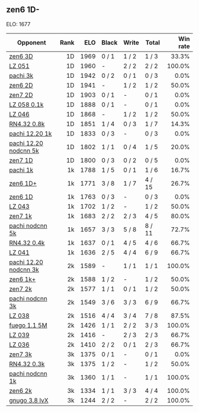 ## zen6 1D- ##

ELO: 1677

Opponent | Rank | ELO | Black | Write | Total | Win rate
---------|-----:|----:|-------|-------|-------|-------:
[zen6 3D](zen6%203D.md) | 1D | 1969 | 0 / 1 | 1 / 2 | 1 / 3 | 33.3%
[LZ 051](LZ%20051.md) | 1D | 1960 | - | 2 / 2 | 2 / 2 | 100.0%
[pachi 3k](pachi%203k.md) | 1D | 1942 | 0 / 2 | 0 / 1 | 0 / 3 | 0.0%
[zen6 2D](zen6%202D.md) | 1D | 1941 | - | 1 / 2 | 1 / 2 | 50.0%
[zen7 2D](zen7%202D.md) | 1D | 1903 | 0 / 1 | - | 0 / 1 | 0.0%
[LZ 058 0.1k](LZ%20058%200.1k.md) | 1D | 1888 | 0 / 1 | - | 0 / 1 | 0.0%
[LZ 046](LZ%20046.md) | 1D | 1868 | - | 1 / 2 | 1 / 2 | 50.0%
[RN4.32 0.8k](RN4.32%200.8k.md) | 1D | 1851 | 1 / 4 | 0 / 3 | 1 / 7 | 14.3%
[pachi 12.20 1k](pachi%2012.20%201k.md) | 1D | 1833 | 0 / 3 | - | 0 / 3 | 0.0%
[pachi 12.20 nodcnn 5k](pachi%2012.20%20nodcnn%205k.md) | 1D | 1802 | 1 / 1 | 0 / 4 | 1 / 5 | 20.0%
[zen7 1D](zen7%201D.md) | 1D | 1800 | 0 / 3 | 0 / 2 | 0 / 5 | 0.0%
[pachi 1k](pachi%201k.md) | 1k | 1788 | 1 / 5 | 0 / 1 | 1 / 6 | 16.7%
[zen6 1D+](zen6%201D+.md) | 1k | 1771 | 3 / 8 | 1 / 7 | 4 / 15 | 26.7%
[zen6 1D](zen6%201D.md) | 1k | 1763 | 0 / 3 | - | 0 / 3 | 0.0%
[LZ 043](LZ%20043.md) | 1k | 1702 | 1 / 2 | - | 1 / 2 | 50.0%
[zen7 1k](zen7%201k.md) | 1k | 1683 | 2 / 2 | 2 / 3 | 4 / 5 | 80.0%
[pachi nodcnn 5k](pachi%20nodcnn%205k.md) | 1k | 1657 | 3 / 3 | 5 / 8 | 8 / 11 | 72.7%
[RN4.32 0.4k](RN4.32%200.4k.md) | 1k | 1637 | 0 / 1 | 4 / 5 | 4 / 6 | 66.7%
[LZ 041](LZ%20041.md) | 1k | 1636 | 2 / 5 | 4 / 4 | 6 / 9 | 66.7%
[pachi 12.20 nodcnn 3k](pachi%2012.20%20nodcnn%203k.md) | 2k | 1589 | - | 1 / 1 | 1 / 1 | 100.0%
[zen6 1k+](zen6%201k+.md) | 2k | 1588 | 1 / 2 | - | 1 / 2 | 50.0%
[zen7 2k](zen7%202k.md) | 2k | 1577 | 1 / 1 | 0 / 1 | 1 / 2 | 50.0%
[pachi nodcnn 3k](pachi%20nodcnn%203k.md) | 2k | 1549 | 3 / 6 | 3 / 3 | 6 / 9 | 66.7%
[LZ 038](LZ%20038.md) | 2k | 1516 | 4 / 4 | 3 / 4 | 7 / 8 | 87.5%
[fuego 1.1 5M](fuego%201.1%205M.md) | 2k | 1426 | 1 / 1 | 2 / 2 | 3 / 3 | 100.0%
[LZ 039](LZ%20039.md) | 2k | 1416 | - | 2 / 3 | 2 / 3 | 66.7%
[LZ 036](LZ%20036.md) | 2k | 1410 | 2 / 2 | 0 / 1 | 2 / 3 | 66.7%
[zen7 3k](zen7%203k.md) | 3k | 1375 | 0 / 1 | - | 0 / 1 | 0.0%
[RN4.32 0.3k](RN4.32%200.3k.md) | 3k | 1375 | 1 / 2 | - | 1 / 2 | 50.0%
[pachi nodcnn 1k](pachi%20nodcnn%201k.md) | 3k | 1360 | 1 / 1 | - | 1 / 1 | 100.0%
[zen6 2k](zen6%202k.md) | 3k | 1334 | 1 / 1 | 3 / 3 | 4 / 4 | 100.0%
[gnugo 3.8 lvX](gnugo%203.8%20lvX.md) | 3k | 1244 | 2 / 2 | - | 2 / 2 | 100.0%
